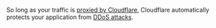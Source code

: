 So long as your traffic is [proxied by Cloudflare](https://support.cloudflare.com/hc/articles/205177068), Cloudflare automatically protects your application from [DDoS attacks](https://www.cloudflare.com/learning/ddos/what-is-a-ddos-attack/).
